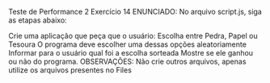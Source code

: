 Teste de Performance 2
Exercício 14
ENUNCIADO:
No arquivo script.js, siga as etapas abaixo:

Crie uma aplicação que peça que o usuário:
Escolha entre Pedra, Papel ou Tesoura
O programa deve escolher uma dessas opções aleatoriamente
Informar para o usuário qual foi a escolha sorteada
Mostre se ele ganhou ou não do programa.
OBSERVAÇÕES:
Não crie outros arquivos, apenas utilize os arquivos presentes no Files
